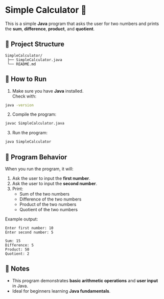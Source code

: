 # Simple Calculator 🧮

This is a simple **Java** program that asks the user for two numbers and prints the **sum**, **difference**, **product**, and **quotient**.

## 📂 Project Structure
```
SimpleCalculator/
 ├── SimpleCalculator.java
 └── README.md
```

## 🚀 How to Run

1. Make sure you have **Java** installed.  
   Check with:
```bash
java -version
```
2. Compile the program:
```bash
javac SimpleCalculator.java
```
3. Run the program:
```bash
java SimpleCalculator
```

## 📝 Program Behavior

When you run the program, it will:

1. Ask the user to input the **first number**.
2. Ask the user to input the **second number**.
3. Print:
   - Sum of the two numbers
   - Difference of the two numbers
   - Product of the two numbers
   - Quotient of the two numbers

Example output:
```
Enter first number: 10
Enter second number: 5

Sum: 15
Difference: 5
Product: 50
Quotient: 2
```

## 🎯 Notes

- This program demonstrates **basic arithmetic operations** and **user input** in Java.
- Ideal for beginners learning **Java fundamentals**.
